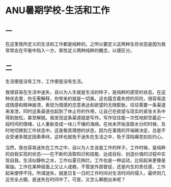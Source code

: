 # ANU暑期学校-生活和工作
## 一
在这里我所定义的生活和工作都是纯粹的。之所以要定义这两种生存状态是因为我常常会在平衡中陷入一方，索性定义两种纯粹的概念，以便区分。

## 二
生活便是没有工作，工作便是没有生活。

我很容易在生活中迷失，自以为人生就是生活的样子，是纯粹的感受的状态。在这种状态里，你无需解释，你带来的就是一切美。这也蕴含着失控的风险，很容易造成情感和精神崩溃，表现为情感的恣意表达和欲望的无限膨胀。往往需要一条渠道来发泄，同时这条渠道也起到了休止符的作用，让自己在欲望与现实的紧张关系中得到放松，甚至解脱。我发现这条渠道就是写作。写作往往能一次性地卸空最近一段时间的情绪，让人重新变成一块儿干燥的海绵。在尚未开始汲取水分的时候，及时地切换到工作状态中。这是极其理想的状态，因为在事情的开端做决定，总是不会受诸多既定因素牵绊。这样也就免于迷失在生活之中，免于深陷痛苦刻刻灼心。

当然，我也容易迷失在工作之中，自以为人生该是工作的样子。工作时候，是纯粹的自我实现的状态——在不断的汲取知识和技能、达成目标、创造价值的过程中实现自我。生活似静秋之水，工作似夏花绚烂。工作也是一种运动，比较起来更像是瑜伽。工作在某种层面上又让人成瘾，不管是外部督促，还是内生的责任感，工作起来便停不住。所谓迷失，就是日复一日的工作时间对生活时间的侵入，最终则几近完全占据，是迷失在时间中了。可是，又怎么解脱出来呢？